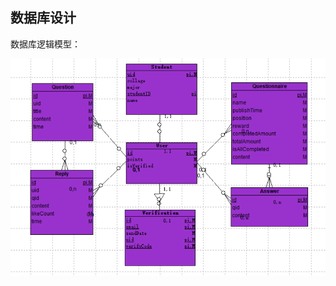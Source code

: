 ## 数据库设计

数据库逻辑模型：

![](https://github.com/swsad/Dashboard/blob/master/imgs/7-design/2.1-database-design/DatabaseLogicModel.png)